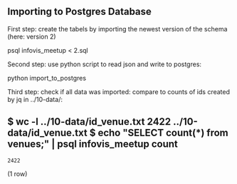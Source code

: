 ## Importing to Postgres Database

First step: create the tabels by importing the newest
version of the schema (here: version 2)

  psql infovis_meetup < 2.sql 

Second step: use python script to read json and 
write to postgres:

  python import_to_postgres 

Third step: check if all data was imported:
compare to counts of ids created by jq in ../10-data/:


  $ wc -l ../10-data/id_venue.txt
  2422 ../10-data/id_venue.txt
  $ echo "SELECT count(*) from venues;" |  psql infovis_meetup
   count 
  -------
    2422
  (1 row)



